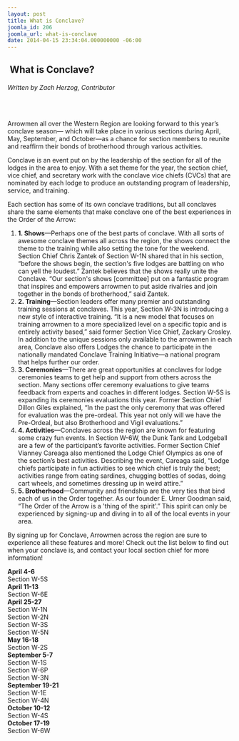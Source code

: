 ```yaml
---
layout: post
title: What is Conclave?
joomla_id: 206
joomla_url: what-is-conclave
date: 2014-04-15 23:34:04.000000000 -06:00
---
```

<h2>&nbsp;What is Conclave?</h2>
<h6>Written by Zach Herzog, Contributor</h6>
<p>&nbsp;</p>
<p>Arrowmen all over the Western Region are looking forward to this year’s conclave season— which will take place in various sections during April, May, September, and October—as a chance for section members to reunite and reaffirm their bonds of brotherhood through various activities.</p>
<p>Conclave is an event put on by the leadership of the section for all of the lodges in the area to enjoy. With a set theme for the year, the section chief, vice chief, and secretary work with the conclave vice chiefs (CVCs) that are nominated by each lodge to produce an outstanding program of leadership, service, and training.</p>
<p>Each section has some of its own conclave traditions, but all conclaves share the same elements that make conclave one of the best experiences in the Order of the Arrow:</p>
<ol>
	<li><strong>1. Shows</strong>—Perhaps one of the best parts of conclave. With all sorts of awesome conclave themes all across the region, the shows connect the theme to the training while also setting the tone for the weekend. Section Chief Chris Zantek of Section W-1N shared that in his section, “before the shows begin, the section's five lodges are battling on who can yell the loudest.” Zantek believes that the shows really unite the Conclave. “Our section's shows [committee] put on a fantastic program that inspires and empowers arrowmen to put aside rivalries and join together in the bonds of brotherhood,” said Zantek.</li>
	<li><strong>2. Training</strong>—Section leaders offer many premier and outstanding training sessions at conclaves. This year, Section W-3N is introducing a new style of interactive training. “It is a new model that focuses on training arrowmen to a more specialized level on a specific topic and is entirely activity based,” said former Section Vice Chief, Zackary Crosley. In addition to the unique sessions only available to the arrowmen in each area, Conclave also offers Lodges the chance to participate in the nationally mandated Conclave Training Initiative—a national program that helps further our order.</li>
	<li><strong>3. Ceremonies</strong>—There are great opportunities at conclaves for lodge ceremonies teams to get help and support from others across the section. Many sections offer ceremony evaluations to give teams feedback from experts and coaches in different lodges. Section W-5S is expanding its ceremonies evaluations this year. Former Section Chief Dillon Giles explained, “In the past the only ceremony that was offered for evaluation was the pre-ordeal. This year not only will we have the Pre-Ordeal, but also Brotherhood and Vigil evaluations.”</li>
	<li><strong>4. Activities</strong>—Conclaves across the region are known for featuring some crazy fun events. In Section W-6W, the Dunk Tank and Lodgeball are a few of the participant’s favorite activities. Former Section Chief Vianney Careaga also mentioned the Lodge Chief Olympics as one of the section’s best activities. Describing the event, Careaga said, “Lodge chiefs participate in fun activities to see which chief is truly the best; activities range from eating sardines, chugging bottles of sodas, doing cart wheels, and sometimes dressing up in weird attire.”</li>
	<li><strong>5. Brotherhood</strong>—Community and friendship are the very ties that bind each of us in the Order together. As our founder E. Urner Goodman said, “The Order of the Arrow is a 'thing of the spirit'.” This spirit can only be experienced by signing-up and diving in to all of the local events in your area.</li>
</ol>
<p>By signing up for Conclave, Arrowmen across the region are sure to experience all these features and more! Check out the list below to find out when your conclave is, and contact your local section chief for more information!</p>
<p><strong>April 4-6</strong><br /> Section W-5S<br /><strong>April 11-13</strong><br /> Section W-6E<br /><strong>April 25-27</strong><br /> Section W-1N<br /> Section W-2N<br /> Section W-3S<br /> Section W-5N<br /><strong>May 16-18</strong><br /> Section W-2S<br /><strong>September 5-7</strong><br /> Section W-1S<br /> Section W-6P<br /> Section W-3N<br /><strong>September 19-21</strong><br /> Section W-1E<br /> Section W-4N<br /><strong>October 10-12</strong><br /> Section W-4S<br /><strong>October 17-19</strong><br /> Section W-6W&nbsp;</p>
